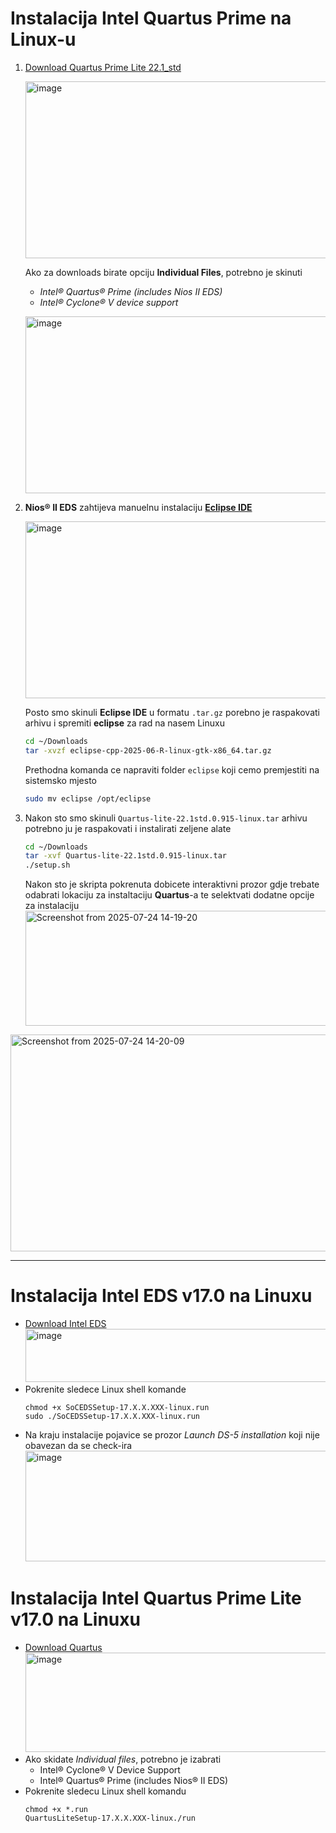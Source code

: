 # Instalacija Intel Quartus Prime na Linux-u

1. [Download Quartus Prime Lite 22.1_std](https://www.intel.com/content/www/us/en/software-kit/757261/intel-quartus-prime-lite-edition-design-software-version-22-1-for-linux.html)

   <img width="755" height="283" alt="image" src="https://github.com/user-attachments/assets/e29c339d-855c-4c0b-bd99-3e229504fb43" /></br>

   Ako za downloads birate opciju **Individual Files**, potrebno je skinuti
   - *Intel® Quartus® Prime (includes Nios II EDS)*
   - *Intel® Cyclone® V device support*</br>
   
   <img width="755" height="283" alt="image" src="https://github.com/user-attachments/assets/da9e66a6-9fbd-404e-8ea3-1e81d6f75b36" /></br>

2. **Nios® II EDS** zahtijeva manuelnu instalaciju  [**Eclipse IDE**](https://www.eclipse.org/downloads/packages/)
   
   <img width="755" height="283" alt="image" src="https://github.com/user-attachments/assets/9e0ac074-251c-4111-9f6a-79b590451846" />
   
   Posto smo skinuli **Eclipse IDE** u formatu `.tar.gz` porebno je raspakovati arhivu i spremiti **eclipse** za rad na nasem Linuxu
   ```bash
   cd ~/Downloads
   tar -xvzf eclipse-cpp-2025-06-R-linux-gtk-x86_64.tar.gz
   ```
   Prethodna komanda ce napraviti folder `eclipse` koji cemo premjestiti na sistemsko mjesto
   ```bash
   sudo mv eclipse /opt/eclipse
   ``` 

3. Nakon sto smo skinuli `Quartus-lite-22.1std.0.915-linux.tar` arhivu potrebno ju je raspakovati i instalirati zeljene alate
   ```bash
   cd ~/Downloads
   tar -xvf Quartus-lite-22.1std.0.915-linux.tar
   ./setup.sh
   ```
   Nakon sto je skripta pokrenuta dobicete interaktivni prozor gdje trebate odabrati lokaciju za instaltaciju **Quartus**-a
   te selektvati dodatne opcije za instalaciju
   <img width="673" height="184" alt="Screenshot from 2025-07-24 14-19-20" src="https://github.com/user-attachments/assets/1f99baa4-fe6c-46d2-be16-cec23586418c" />
<img width="673" height="347" alt="Screenshot from 2025-07-24 14-20-09" src="https://github.com/user-attachments/assets/2a3fbe8b-9e93-48ee-9f3f-072f2b5542c3" />

   





--------------------------------------------------------------------------------------------



# Instalacija Intel EDS v17.0 na Linuxu

- [Download Intel EDS](https://www.intel.com/content/www/us/en/collections/products/fpga/software/downloads.html?edition=standard&platform=linux&download_manager=direct)
  <img width="1478" height="85" alt="image" src="https://github.com/user-attachments/assets/d7c25604-de62-4c08-901f-f5e7d3ad3457" />
- Pokrenite sledece Linux shell komande
  ```
  chmod +x SoCEDSSetup-17.X.X.XXX-linux.run
  sudo ./SoCEDSSetup-17.X.X.XXX-linux.run
  ```
- Na kraju instalacije pojavice se prozor *Launch DS-5 installation* koji nije obavezan da se check-ira
  <img width="674" height="177" alt="image" src="https://github.com/user-attachments/assets/b7439fa8-c277-4ee6-ab4a-52a9f42cb941" />

# Instalacija Intel Quartus Prime Lite v17.0 na Linuxu
- [Download Quartus](https://www.intel.com/content/www/us/en/software-kit/669553/intel-quartus-prime-lite-edition-design-software-version-17-0-for-linux.html)
  <img width="1613" height="159" alt="image" src="https://github.com/user-attachments/assets/58cbda14-ec26-48c7-b39b-f0cdbe88412c" />
- Ako skidate *Individual files*, potrebno je izabrati
  - Intel® Cyclone® V Device Support
  - Intel® Quartus® Prime (includes Nios® II EDS)
- Pokrenite sledecu Linux shell komandu
  ```
  chmod +x *.run
  QuartusLiteSetup-17.X.X.XXX-linux./run
  ```
